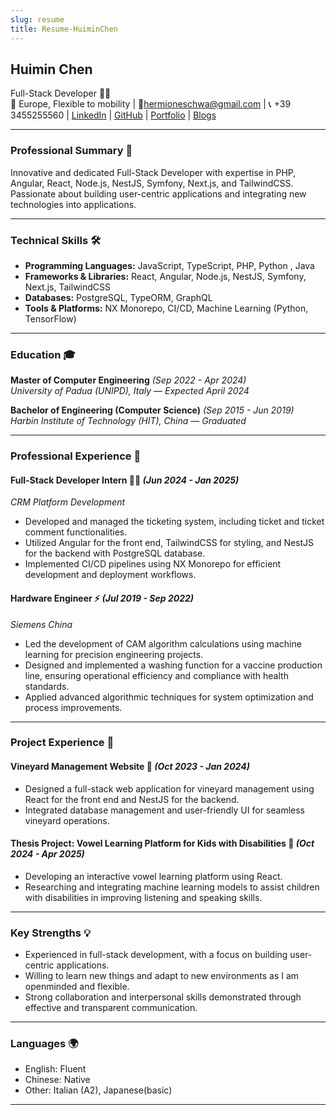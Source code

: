 ```yaml
---
slug: resume
title: Resume-HuiminChen
---
```

## Huimin Chen
Full-Stack Developer 👨‍💻  
📍 Europe, Flexible to mobility | 📧hermioneschwa@gmail.com | 📞 +39 3455255560 | [LinkedIn](https://www.linkedin.com/in/chenhuimin/) | [GitHub](https://github.com/schwa1997)  | [Portfolio](https://portfolio-website-lilac-nu-18.vercel.app/) | [Blogs](https://change-ten.vercel.app/)

---

### **Professional Summary** 💼  

Innovative and dedicated Full-Stack Developer with expertise in PHP, Angular, React, Node.js, NestJS, Symfony, Next.js, and TailwindCSS. Passionate about building user-centric applications and integrating new technologies into applications. 

---

### **Technical Skills** 🛠️  
- **Programming Languages:** JavaScript, TypeScript, PHP, Python , Java 
- **Frameworks & Libraries:** React, Angular, Node.js, NestJS, Symfony, Next.js, TailwindCSS  
- **Databases:** PostgreSQL, TypeORM, GraphQL  
- **Tools & Platforms:** NX Monorepo, CI/CD, Machine Learning (Python, TensorFlow)   

---

### **Education** 🎓  

**Master of Computer Engineering** *(Sep 2022 - Apr 2024)*  
*University of Padua (UNIPD), Italy* — *Expected April 2024*  

**Bachelor of Engineering (Computer Science)** *(Sep 2015 - Jun 2019)*  
*Harbin Institute of Technology (HIT), China* — *Graduated*  

---

### **Professional Experience** 💪  

#### **Full-Stack Developer Intern** 👨‍💻 *(Jun 2024 - Jan 2025)*  
*CRM Platform Development*  
- Developed and managed the ticketing system, including ticket and ticket comment functionalities.  
- Utilized Angular for the front end, TailwindCSS for styling, and NestJS for the backend with PostgreSQL database.  
- Implemented CI/CD pipelines using NX Monorepo for efficient development and deployment workflows.  

#### **Hardware Engineer** ⚡ *(Jul 2019 - Sep 2022)*  
*Siemens China*  
- Led the development of CAM algorithm calculations using machine learning for precision engineering projects.  
- Designed and implemented a washing function for a vaccine production line, ensuring operational efficiency and compliance with health standards.  
- Applied advanced algorithmic techniques for system optimization and process improvements.  

---

### **Project Experience** 🚀  

#### **Vineyard Management Website** 🍇 *(Oct 2023 - Jan 2024)*  
- Designed a full-stack web application for vineyard management using React for the front end and NestJS for the backend.  
- Integrated database management and user-friendly UI for seamless vineyard operations.  

#### **Thesis Project: Vowel Learning Platform for Kids with Disabilities** 🎯 *(Oct 2024 - Apr 2025)*  
- Developing an interactive vowel learning platform using React.  
- Researching and integrating machine learning models to assist children with disabilities in improving listening and speaking skills.  

---

### **Key Strengths** 💡  
- Experienced in full-stack development, with a focus on building user-centric applications.  
- Willing to learn new things and adapt to new environments as I am openminded and flexible.
- Strong collaboration and interpersonal skills demonstrated through effective and transparent communication.

---

### **Languages** 🌍  
- English: Fluent  
- Chinese: Native  
- Other: Italian (A2), Japanese(basic) 
--- 